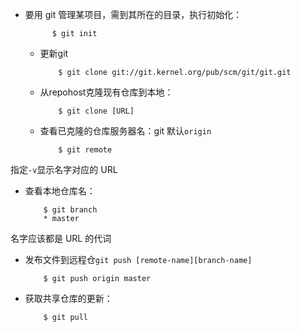 - 要用 git 管理某项目，需到其所在的目录，执行初始化：

			$ git init  
  - 更新git 
  
			$ git clone git://git.kernel.org/pub/scm/git/git.git
  - 从repohost克隆现有仓库到本地：
  
			$ git clone [URL]
			
  - 查看已克隆的仓库服务器名：git 默认`origin`

			$ git remote
指定`-v`显示名字对应的 URL
  - 查看本地仓库名：
  
			$ git branch
			* master
名字应该都是 URL 的代词
  - 发布文件到远程仓`git push [remote-name][branch-name]`

			$ git push origin master
  - 获取共享仓库的更新：

			$ git pull

